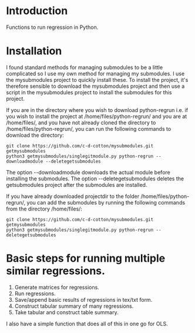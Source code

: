 # Introduction
Functions to run regression in Python.

# Installation
<!---INSTALLATION_STANDARD_START.-->
I found standard methods for managing submodules to be a little complicated so I use my own method for managing my submodules. I use the mysubmodules project to quickly install these. To install the project, it's therefore sensible to download the mysubmodules project and then use a script in the mysubmodules project to install the submodules for this project.

If you are in the directory where you wish to download python-regrun i.e. if you wish to install the project at /home/files/python-regrun/ and you are at /home/files/, and you have not already cloned the directory to /home/files/python-regrun/, you can run the following commands to download the directory:

```
git clone https://github.com/c-d-cotton/mysubmodules.git getmysubmodules
python3 getmysubmodules/singlegitmodule.py python-regrun --downloadmodule --deletegetsubmodules
```

The option --downloadmodule downloads the actual module before installing the submodules. The option --deletegetsubmodules deletes the getsubmodules project after the submodules are installed.

If you have already downloaded projectdir to the folder /home/files/python-regrun/, you can add the submodules by running the following commands from the directory /home/files/:
```
git clone https://github.com/c-d-cotton/mysubmodules.git getmysubmodules
python3 getmysubmodules/singlegitmodule.py python-regrun --deletegetsubmodules
```
<!---INSTALLATION_STANDARD_END.-->



# Basic steps for running multiple similar regressions.
1. Generate matrices for regressions.
2. Run regressions.
3. Save/append basic results of regressions in tex/txt form.
4. Construct tabular summary of many regressions.
5. Take tabular and construct table summary.

I also have a simple function that does all of this in one go for OLS.
